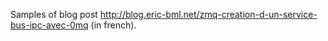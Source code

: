 Samples of blog post http://blog.eric-bml.net/zmq-creation-d-un-service-bus-ipc-avec-0mq (in french).
